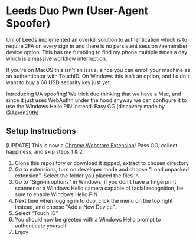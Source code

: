 # Leeds Duo Pwn (User-Agent Spoofer)

Uni of Leeds implemented an overkill solution to authentication which is to require 2FA on every sign in and there is no persistent session / remember device option. This has me fumbling to find my phone multiple times a day which is a massive workflow interruption.  

If you're on MacOS this isn't an issue, since you can enroll your machine as an authenticator with TouchID. On Windows this isn't an option, and I didn't want to buy a 60 USD security key just yet.  

Introducing UA spoofing! We trick duo thinking that we have a Mac, and since it just uses WebAuthn under the hood anyway we can configure it to use the Windows Hello PIN instead. Easy GG (discovery made by [@Aaron29th](https://github.com/Aaron29th))

## Setup Instructions

[UPDATE] This is now a [Chrome Webstore Extension](https://chrome.google.com/webstore/detail/leeds-duo-pwn/cjfhehmfdbbnkikllnohilpfccbeomea?hl=en&authuser=0)! Pass GO, collect happiness, and skip steps 1 & 2.
1. Clone this repository or download it zipped, extract to chosen directory
2. Go to extensions, turn on developer mode and choose "Load unpacked extension". Select the folder you placed the files in
3. Go to "Sign-in options" in Windows, if you don't have a fingerprint scanner or a Windows Hello camera capable of facial recognition, be sure to enable Windows Hello PIN
4. Next time when logging in to duo, click the menu on the top right instead, and choose "Add a New Device".
5. Select "Touch ID"
6. You should now be greeted with a Windows Hello prompt to authenticate yourself
7. Enjoy
